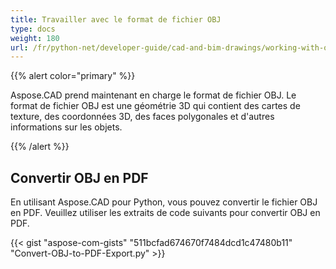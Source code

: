 ```yaml
---
title: Travailler avec le format de fichier OBJ
type: docs
weight: 180
url: /fr/python-net/developer-guide/cad-and-bim-drawings/working-with-obj-file-format/
---
```


{{% alert color="primary" %}}

Aspose.CAD prend maintenant en charge le format de fichier OBJ. Le format de fichier OBJ est une géométrie 3D qui contient des cartes de texture, des coordonnées 3D, des faces polygonales et d'autres informations sur les objets.

{{% /alert %}}

## **Convertir OBJ en PDF**

En utilisant Aspose.CAD pour Python, vous pouvez convertir le fichier OBJ en PDF. Veuillez utiliser les extraits de code suivants pour convertir OBJ en PDF.

{{< gist "aspose-com-gists" "511bcfad674670f7484dcd1c47480b11" "Convert-OBJ-to-PDF-Export.py" >}}
